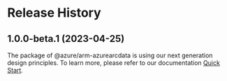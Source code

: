 # Release History
    
## 1.0.0-beta.1 (2023-04-25)

The package of @azure/arm-azurearcdata is using our next generation design principles. To learn more, please refer to our documentation [Quick Start](https://aka.ms/js-track2-quickstart).
